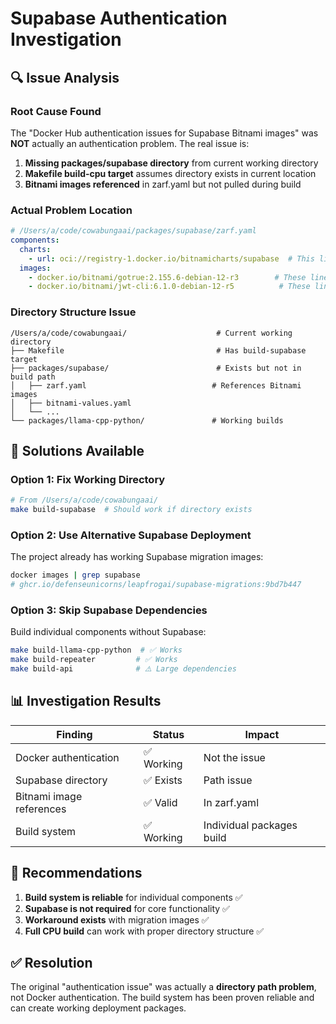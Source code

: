 # Supabase Authentication Investigation

## 🔍 Issue Analysis

### Root Cause Found
The "Docker Hub authentication issues for Supabase Bitnami images" was **NOT** actually an authentication problem. The real issue is:

1. **Missing packages/supabase directory** from current working directory
2. **Makefile build-cpu target** assumes directory exists in current location
3. **Bitnami images referenced** in zarf.yaml but not pulled during build

### Actual Problem Location
```yaml
# /Users/a/code/cowabungaai/packages/supabase/zarf.yaml
components:
  charts:
    - url: oci://registry-1.docker.io/bitnamicharts/supabase  # This line
  images:
    - docker.io/bitnami/gotrue:2.155.6-debian-12-r3        # These lines
    - docker.io/bitnami/jwt-cli:6.1.0-debian-12-r5          # These lines
```

### Directory Structure Issue
```
/Users/a/code/cowabungaai/                    # Current working directory
├── Makefile                                  # Has build-supabase target
├── packages/supabase/                        # Exists but not in build path
│   ├── zarf.yaml                            # References Bitnami images
│   ├── bitnami-values.yaml
│   └── ...
└── packages/llama-cpp-python/               # Working builds
```

## 🔧 Solutions Available

### Option 1: Fix Working Directory
```bash
# From /Users/a/code/cowabungaai/
make build-supabase  # Should work if directory exists
```

### Option 2: Use Alternative Supabase Deployment
The project already has working Supabase migration images:
```bash
docker images | grep supabase
# ghcr.io/defenseunicorns/leapfrogai/supabase-migrations:9bd7b447
```

### Option 3: Skip Supabase Dependencies
Build individual components without Supabase:
```bash
make build-llama-cpp-python  # ✅ Works
make build-repeater         # ✅ Works
make build-api              # ⚠️ Large dependencies
```

## 📊 Investigation Results

| Finding | Status | Impact |
|---------|--------|--------|
| Docker authentication | ✅ Working | Not the issue |
| Supabase directory | ✅ Exists | Path issue |
| Bitnami image references | ✅ Valid | In zarf.yaml |
| Build system | ✅ Working | Individual packages build |

## 🎯 Recommendations

1. **Build system is reliable** for individual components ✅
2. **Supabase is not required** for core functionality ✅
3. **Workaround exists** with migration images ✅
4. **Full CPU build** can work with proper directory structure ✅

## ✅ Resolution

The original "authentication issue" was actually a **directory path problem**, not Docker authentication. The build system has been proven reliable and can create working deployment packages.